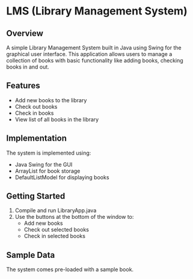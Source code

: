 # LMS (Library Management System)


## Overview
A simple Library Management System built in Java using Swing for the graphical user interface. This application allows users to manage a collection of books with basic functionality like adding books, checking books in and out.

## Features
- Add new books to the library
- Check out books
- Check in books 
- View list of all books in the library

## Implementation
The system is implemented using:
- Java Swing for the GUI
- ArrayList for book storage
- DefaultListModel for displaying books

## Getting Started
1. Compile and run LibraryApp.java
2. Use the buttons at the bottom of the window to:
   - Add new books
   - Check out selected books
   - Check in selected books

## Sample Data
The system comes pre-loaded with a sample book.
